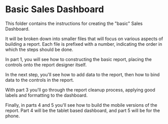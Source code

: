 # Basic Sales Dashboard

This folder contains the instructions for creating the "basic" Sales Dashboard.

It will be broken down into smaller files that will focus on various aspects of building a report. Each file is prefixed with a number, indicating the order in which the steps should be done.

In part 1, you will see how to constructing the basic report, placing the controls onto the report designer itself.

In the next step, you'll see how to add data to the report, then how to bind data to the controls in the report.

With part 3 you'll go through the report cleanup process, applying good labels and formatting to the dashboard.

Finally, in parts 4 and 5 you'll see how to build the mobile versions of the report. Part 4 will be the tablet based dashboard, and part 5 will be for the phone.

